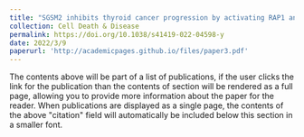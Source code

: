```yaml
---
title: "SGSM2 inhibits thyroid cancer progression by activating RAP1 and enhancing competitive RAS inhibition. "
collection: Cell Death & Disease
permalink: https://doi.org/10.1038/s41419-022-04598-y 
date: 2022/3/9
paperurl: 'http://academicpages.github.io/files/paper3.pdf'
---
```


The contents above will be part of a list of publications, if the user clicks the link for the publication than the contents of section will be rendered as a full page, allowing you to provide more information about the paper for the reader. When publications are displayed as a single page, the contents of the above "citation" field will automatically be included below this section in a smaller font.
